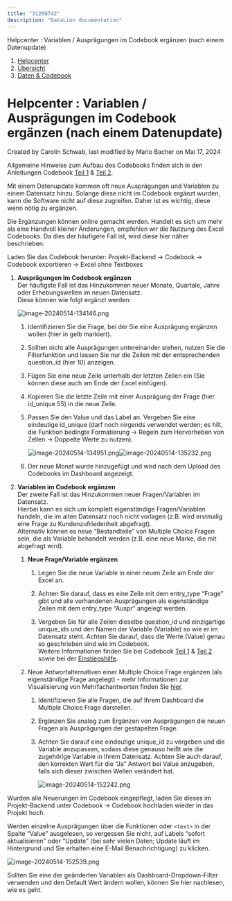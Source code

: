 ```yaml
---
title: "31260742"
description: "DataLion documentation"
---
```


Helpcenter : Variablen / Ausprägungen im Codebook ergänzen (nach einem Datenupdate)  

1.  [Helpcenter](index.html)
2.  [Übersicht](2982609.html)
3.  [Daten & Codebook](3440667.html)

# Helpcenter : Variablen / Ausprägungen im Codebook ergänzen (nach einem Datenupdate)

Created by Carolin Schwab, last modified by Mario Bacher on Mai 17, 2024

Allgemeine Hinweise zum Aufbau des Codebooks finden sich in den Anleitungen Codebook [Teil 1](Das-Codebook---Teil-1_3440656.html) & [Teil 2](Das-Codebook---Teil-2_3440677.html).

Mit einem Datenupdate kommen oft neue Ausprägungen und Variablen zu einem Datensatz hinzu. Solange diese nicht im Codebook ergänzt wurden, kann die Software nicht auf diese zugreifen. Daher ist es wichtig, diese wenn nötig zu ergänzen.

Die Ergänzungen können online gemacht werden. Handelt es sich um mehr als eine Handvoll kleiner Änderungen, empfehlen wir die Nutzung des Excel Codebooks. Da dies der häufigere Fall ist, wird diese hier näher beschrieben.

Laden Sie das Codebook herunter: Projekt-Backend → Codebook → Codebook exportieren → Excel ohne Textboxes

1.  **Ausprägungen im Codebook ergänzen**  
    Der häufigste Fall ist das Hinzukommen neuer Monate, Quartale, Jahre oder Erhebungswellen im neuen Datensatz.  
    Diese können wie folgt ergänzt werden:
    
    ![image-20240514-134146.png](/img/31817730.png?width=736)
    1.  Identifizieren Sie die Frage, bei der Sie eine Ausprägung ergänzen wollen (hier in gelb markiert).
        
    2.  Sollten nicht alle Ausprägungen untereinander stehen, nutzen Sie die Filterfunktion und lassen Sie nur die Zeilen mit der entsprechenden question\_id (hier 10) anzeigen.
        
    3.  Fügen Sie eine neue Zeile unterhalb der letzten Zeilen ein (Sie können diese auch am Ende der Excel einfügen).
        
    4.  Kopieren Sie die letzte Zeile mit einer Ausprägung der Frage (hier id\_unique 55) in die neue Zeile.
        
    5.  Passen Sie den Value und das Label an. Vergeben Sie eine eindeutige id\_unique (darf noch nirgends verwendet werden; es hilt, die Funktion bedingte Formatierung → Regeln zum Hervorheben von Zellen → Doppelte Werte zu nutzen).
        
        ![image-20240514-134951.png](/img/31817738.png?width=247)![image-20240514-135232.png](/img/31686662.png?width=712)
    6.  Der neue Monat wurde hinzugefügt und wird nach dem Upload des Codebooks im Dashboard angezeigt.
        

1.  **Variablen im Codebook ergänzen**  
    Der zweite Fall ist das Hinzukommen neuer Fragen/Variablen im Datensatz.  
    Hierbei kann es sich um komplett eigenständige Fragen/Variablen handeln, die im alten Datensatz noch nicht vorlagen (z.B. wird erstmalig eine Frage zu Kundenzufriedenheit abgefragt).  
    Alternativ können es neue “Bestandteile” von Multiple Choice Fragen sein, die als Variable behandelt werden (z.B. eine neue Marke, die mit abgefragt wird).
    
    1.  **Neue Frage/Variable ergänzen**
        
        1.  Legen Sie die neue Variable in einer neuen Zeile am Ende der Excel an.
            
        2.  Achten Sie darauf, dass es eine Zeile mit dem entry\_type “Frage” gibt und alle vorhandenen Ausprägungen als eigenständige Zeilen mit dem entry\_type “Auspr” angelegt werden.
            
        3.  Vergeben Sie für alle Zeilen dieselbe question\_id und einzigartige unique\_ids und den Namen der Variable (Variable) so wie er im Datensatz steht. Achten Sie darauf, dass die Werte (Value) genau so geschrieben sind wie im Codebook.  
            Weitere Informationen finden Sie bei Codebook [Teil 1](Das-Codebook---Teil-1_3440656.html) & [Teil 2](Das-Codebook---Teil-2_3440677.html) sowie bei der [Einstiegshilfe](Erste-Schritte-in-DataLion_3473511.html).
            
    2.  Neue Antwortalternativen einer Multiple Choice Frage ergänzen (als eigenständige Frage angelegt) - mehr Informationen zur Visualisierung von Mehrfachantworten finden Sie [hier](10879004.html).
        
        1.  Identifizieren Sie alle Fragen, die auf Ihrem Dashboard die Multiple Choice Frage darstellen.
            
        2.  Ergänzen Sie analog zum Ergänzen von Ausprägungen die neuen Fragen als Ausprägungen der gestapelten Frage.
            
        3.  Achten Sie darauf eine eindeutige unique\_id zu vergeben und die Variable anzupassen, sodass diese genauso heißt wie die zugehörige Variable in Ihrem Datensatz. Achten Sie auch darauf, den korrekten Wert für die “Ja” Antwort bei Value anzugeben, falls sich dieser zwischen Wellen verändert hat.  
            
            ![image-20240514-152242.png](/img/31817770.png?width=688)
            

Wurden alle Neuerungen im Codebook eingepflegt, laden Sie dieses im Projekt-Backend unter Codebook → Codebook hochladen wieder in das Projekt hoch.

Werden einzelne Ausprägungen über die Funktionen <label> oder `<text>` in der Spalte “Value” ausgelesen, so vergessen Sie nicht, auf Labels “sofort aktualisieren” oder “Update” (bei sehr vielen Daten; Update läuft im Hintergrund und Sie erhalten eine E-Mail Benachrichtigung) zu klicken.

![image-20240514-152539.png](/img/31719435.png?width=217)

Sollten Sie eine der geänderten Variablen als Dashboard-Dropdown-Filter verwenden und den Default Wert ändern wollen, können Sie hier nachlesen, wie es geht.